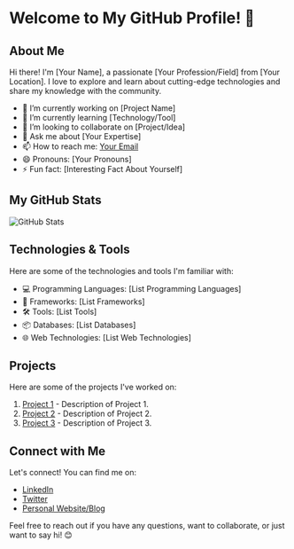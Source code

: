 # Welcome to My GitHub Profile! 👋

## About Me

Hi there! I'm [Your Name], a passionate [Your Profession/Field] from [Your Location]. I love to explore and learn about cutting-edge technologies and share my knowledge with the community.

- 🔭 I’m currently working on [Project Name]
- 🌱 I’m currently learning [Technology/Tool]
- 👯 I’m looking to collaborate on [Project/Idea]
- 💬 Ask me about [Your Expertise]
- 📫 How to reach me: [Your Email](mailto:your.email@example.com)
- 😄 Pronouns: [Your Pronouns]
- ⚡ Fun fact: [Interesting Fact About Yourself]

## My GitHub Stats

![GitHub Stats](https://github-readme-stats.vercel.app/api?username=your-username&show_icons=true&theme=dark)

## Technologies & Tools

Here are some of the technologies and tools I'm familiar with:

- 💻 Programming Languages: [List Programming Languages]
- 🚀 Frameworks: [List Frameworks]
- 🛠️ Tools: [List Tools]
- 📦 Databases: [List Databases]
- 🌐 Web Technologies: [List Web Technologies]

## Projects

Here are some of the projects I've worked on:

1. [Project 1](https://github.com/your-username/project1) - Description of Project 1.
2. [Project 2](https://github.com/your-username/project2) - Description of Project 2.
3. [Project 3](https://github.com/your-username/project3) - Description of Project 3.

## Connect with Me

Let's connect! You can find me on:

- [LinkedIn](https://www.linkedin.com/in/your-linkedin-profile)
- [Twitter](https://twitter.com/your-twitter-handle)
- [Personal Website/Blog](https://www.yourwebsite.com)

Feel free to reach out if you have any questions, want to collaborate, or just want to say hi! 😊
